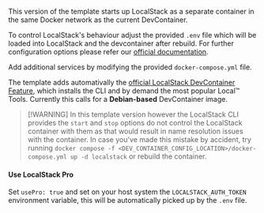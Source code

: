 This version of the template starts up LocalStack as a separate container in the same Docker network as the current DevContainer.

To control LocalStack's behaviour adjust the provided `.env` file which will be loaded into LocalStack and the devcontainer after rebuild.
For further configuration options please refer our [official documentation](https://docs.localstack.cloud/references/configuration/).

Add additional services by modifying the provided `docker-compose.yml` file.

The template adds automativally the [official LocalStack DevContainer Feature](https://github.com/localstack/devcontainer-feature), which installs the CLI and by demand the most popular Local™ Tools.
Currently this calls for a **Debian-based** DevContainer image.

>[!WARNING] In this template version however the LocalStack CLI provides the `start` and `stop` options do not control the LocalStack container with them as that would result in name resolution issues with the container. In case you've made this mistake by accident, try running `docker compose -f <DEV_CONTAINER_CONFIG_LOCATION>/docker-compose.yml up -d localstack` or rebuild the container.

#### Use LocalStack Pro

Set `usePro: true` and set on your host system the `LOCALSTACK_AUTH_TOKEN` environment variable, this will be automatically picked up by the `.env` file.